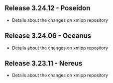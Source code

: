 ## Release 3.24.12 - Poseidon
   - Details about the changes on xmipp repository

## Release 3.24.06 - Oceanus
   - Details about the changes on xmipp repository

## Release 3.23.11 - Nereus
   - Details about the changes on xmipp repository
